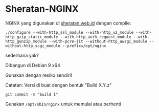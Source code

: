 # Sheratan-NGINX

NGINX yang digunakan di [sheratan.web.id](http://sheratan.web.id) dengan compile:

`./configure --with-http_ssl_module --with-http_v2_module --with-http_gzip_static_module --with-http_auth_request_module --with-http_gunzip_module --with-pcre-jit --without-http_uwsgi_module --without-http_scgi_module --prefix=/opt/nginx`

sederhana yak?

Dibangun di Debian 9 x64

Gunakan dengan resiko sendiri!

Catatan: Versi di buat dengan bentuk "Build X.Y.z"

`git commit -m "build 1"`

Gunakan `/opt/sbin/nginx` untuk memulai atau berhenti
